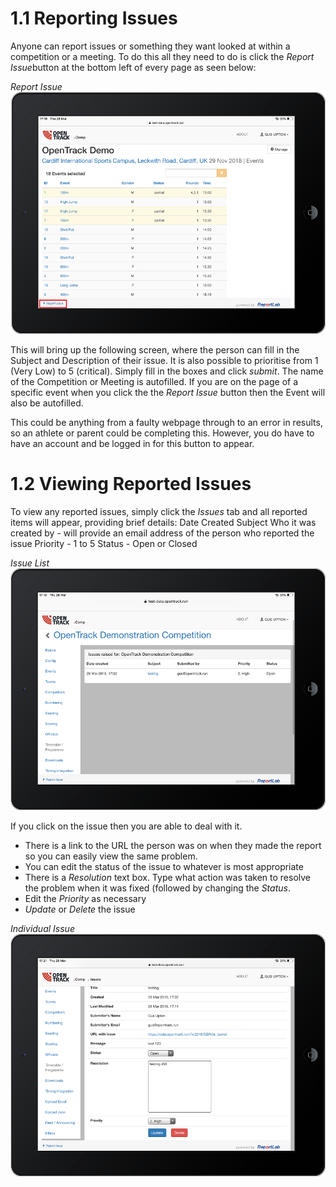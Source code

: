 <!-- TITLE: Training Manual - Issues Tab-->

# 1.1 Reporting Issues
Anyone can report issues or something they want looked at within a competition or a meeting. To do this all they need to do is click the *Report Issue*button at the bottom left of every page as seen below:

*Report Issue*
![Reportissuebutton](/uploads/issues/reportissuebutton.png "Reportissuebutton")

This will bring up the following screen, where the person can fill in the Subject and Description of their issue. It is also possible to prioritise from 1 (Very Low) to 5 (critical). Simply fill in the boxes and click *submit*. The name of the Competition or Meeting is autofilled. If you are on the page of a specific event when you click the the *Report Issue* button then the Event will also be autofilled. 

This could be anything from a faulty webpage through to an error in results, so an athlete or parent could be completing this. However, you do have to have an account and be logged in for this button to appear.
# 1.2 Viewing Reported Issues
To view any reported issues, simply click the *Issues* tab and all reported items will appear, providing brief details:
Date Created
Subject
Who it was created by - will provide an email address of the person who reported the issue
Priority - 1 to 5
Status - Open or Closed

*Issue List*
![Reportlist](/uploads/issues/reportlist.png "Reportlist")

If you click on the issue then you are able to deal with it. 
* There is a link to the URL the person was on when they made the report so you can easily view the same problem.
* You can edit the status of the issue to whatever is most appropriate
* There is a *Resolution* text box. Type what action was taken to resolve the problem when it was fixed (followed by changing the *Status*.
* Edit the *Priority* as necessary
* *Update* or *Delete* the issue

*Individual Issue*
![Individualissue](/uploads/issues/individualissue.png "Individualissue")